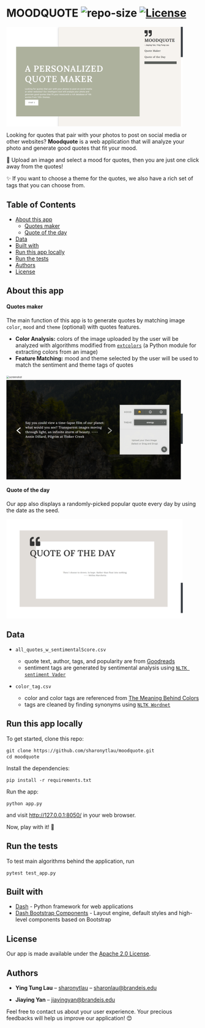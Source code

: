 # MOODQUOTE ![repo-size](https://img.shields.io/github/languages/code-size/sharonytlau/moodquote?&color=<green>) [![License](https://img.shields.io/badge/License-Apache%202.0-blue.svg)](https://opensource.org/licenses/Apache-2.0) 

<img src="assets/screenshot1.png" alt="screenshot" align=center style="zoom:45%;" />

Looking for quotes that pair with your photos to post on social media or other websites?  **Moodquote** is a web application that will analyze your photo and generate good quotes that fit your mood.

:crown: Upload an image and select a mood for quotes, then you are just one click away from the quotes! 

:sparkles:  If you want to choose a theme for the quotes, we also have a rich set of tags that you can choose from. 

## Table of Contents

- [About this app](#about-this-app)
  - [Quotes maker](#quotes-maker)
  - [Quote of the day](#quote-of-the-day)
- [Data](#data)
- [Built with](#built-with)
- [Run this app locally](#run-this-app-locally)
- [Run the tests](#run-the-tests)
- [Authors](#authors)
- [License](#license)

## About this app

#### Quotes maker

The main function of this app is to generate quotes by matching image `color`, `mood` and `theme` (optional) with quotes features.

- **Color Analysis:**  colors of the image uploaded by the user will be analyzed with algorithms modified from [`extcolors`](https://github.com/CairX/extract-colors-py) (a Python module for extracting colors from an image) 
- **Feature Matching:** mood and theme selected by the user will be used to match the sentiment and theme tags of quotes

<img src="assets/screenshot2.png" alt="screenshot" align=center style="zoom:45%;" />

<img src="assets/screenshot3.png" alt="screenshot" align=center style="zoom:45%;" />

#### **Quote of the day** 

Our app also displays a randomly-picked popular quote every day by using the date as the seed.

<img src="assets/screenshot4.png" alt="screenshot" align=center style="zoom:45%;" />

## Data

- `all_quotes_w_sentimentalScore.csv`
  - quote text, author, tags, and popularity are from [Goodreads](https://www.goodreads.com/quotes)
  - sentiment tags are generated by sentimental analysis using [`NLTK sentiment Vader`](https://www.nltk.org/_modules/nltk/sentiment/vader.html)

- `color_tag.csv`
  - color and color tags are referenced from [The Meaning Behind Colors](https://medium.com/re-write/the-meaning-behind-colors-decadca7cb15)
  - tags are cleaned by finding synonyms using [`NLTK Wordnet`](https://www.nltk.org/_modules/nltk/corpus/reader/wordnet.html)

## Run this app locally

To get started, clone this repo:


```
git clone https://github.com/sharonytlau/moodquote.git
cd moodquote
```

Install the dependencies:

```
pip install -r requirements.txt
```

Run the app:

```
python app.py
```

and visit http://127.0.0.1:8050/ in your web browser. 

Now, play with it! :rocket:

## Run the tests

To test main algorithms behind the application, run

```
pytest test_app.py
```

## Built with

- [Dash](https://github.com/plotly/dash) - Python framework for web applications
- [Dash Bootstrap Components](https://github.com/facultyai/dash-bootstrap-components) - Layout engine, default styles and high-level components based on Bootstrap

## License

Our app is made available under the  [Apache 2.0 License](https://github.com/sharonytlau/moodquote/blob/master/LICENSE).

## Authors

- **Ying Tung Lau** – [sharonytlau](https://github.com/sharonytlau) – sharonlau@brandeis.edu
  
- **Jiaying Yan** – jiayingyan@brandeis.edu

Feel free to contact us about your user experience. Your precious feedbacks will help us improve our application! :blush:

